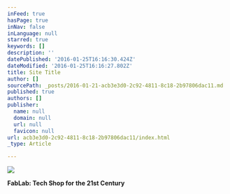 ```yaml
---
inFeed: true
hasPage: true
inNav: false
inLanguage: null
starred: true
keywords: []
description: ''
datePublished: '2016-01-25T16:16:30.424Z'
dateModified: '2016-01-25T16:16:27.802Z'
title: Site Title
author: []
sourcePath: _posts/2016-01-21-acb3e3d0-2c92-4811-8c18-2b97806dac11.md
published: true
authors: []
publisher:
  name: null
  domain: null
  url: null
  favicon: null
url: acb3e3d0-2c92-4811-8c18-2b97806dac11/index.html
_type: Article

---
```

![](https://s3-us-west-2.amazonaws.com/the-grid-img/p/36f4cf85b903269ea687c38bcfd2ca76ba50cfd0.png)

**FabLab: Tech Shop for the 21st Century**